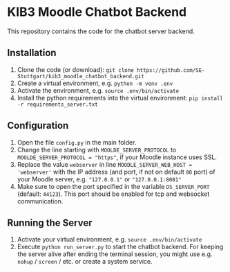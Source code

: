 # KIB3 Moodle Chatbot Backend

This repository contains the code for the chatbot server backend.

## Installation
1. Clone the code (or download): `git clone https://github.com/SE-Stuttgart/kib3_moodle_chatbot_backend.git`
2. Create a virtual environment, e.g.
`python -m venv .env`
3. Activate the environment, e.g.
`source .env/bin/activate`
4. Install the python requirements into the virtual environment: `pip install -r requirements_server.txt`

## Configuration
1. Open the file `config.py` in the main folder.
2. Change the line starting with `MOOLDE_SERVER_PROTOCOL` to 
`MOOLDE_SERVER_PROTOCOL = "https"`, if your Moodle instance uses SSL.
3.  Replace the value `webserver` in line `MOODLE_SERVER_WEB_HOST = 'webserver'` with the IP address (and port, if not on default `80` port) of your Moodle server, e.g. `"127.0.0.1"` or `"127.0.0.1:8081"`
4. Make sure to open the port specified in the variable `DS_SERVER_PORT` (default: `44123`). This port should be enabled for tcp and websocket communication.

## Running the Server
1. Activate your virtual environment, e.g.
`source .env/bin/activate`
2. Execute `python run_server.py` to start the chatbot backend. For keeping the server alive after ending the terminal session, you might use e.g. `nohup` /  `screen` / etc. or create a system service.
